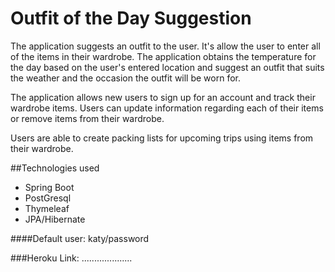 # Outfit of the Day Suggestion

The application suggests an outfit to the user.
It's allow the user to enter all of the items in
their wardrobe.
The application obtains the temperature for the day
based on the user's entered location and suggest an
outfit that suits the weather and the occasion the 
outfit will be worn for.

The application allows new users to sign up for an account
and track their wardrobe items. Users can update information 
regarding each of their items or remove items from their wardrobe.

Users are able to create packing lists for upcoming trips using items
from their wardrobe.


##Technologies used
- Spring Boot
- PostGresql
- Thymeleaf
- JPA/Hibernate


####Default user:
 katy/password

###Heroku Link: ....................
